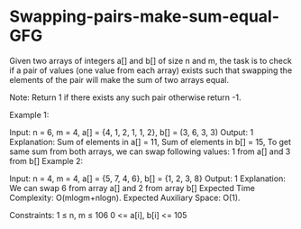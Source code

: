 # Swapping-pairs-make-sum-equal-GFG
Given two arrays of integers a[] and b[] of size n and m, the task is to check if a pair of values (one value from each array) exists such that swapping the elements of the pair will make the sum of two arrays equal.

Note: Return 1 if there exists any such pair otherwise return -1.

Example 1:

Input: n = 6, m = 4, a[] = {4, 1, 2, 1, 1, 2}, b[] = (3, 6, 3, 3)
Output: 1
Explanation: Sum of elements in a[] = 11, Sum of elements in b[] = 15, To get same sum from both arrays, we can swap following values: 1 from a[] and 3 from b[]
Example 2:

Input: n = 4, m = 4, a[] = {5, 7, 4, 6}, b[] = {1, 2, 3, 8}
Output: 1
Explanation: We can swap 6 from array a[] and 2 from array b[]
Expected Time Complexity: O(mlogm+nlogn).
Expected Auxiliary Space: O(1).

Constraints:
1 ≤ n, m ≤ 106
0 <= a[i], b[i] <= 105
